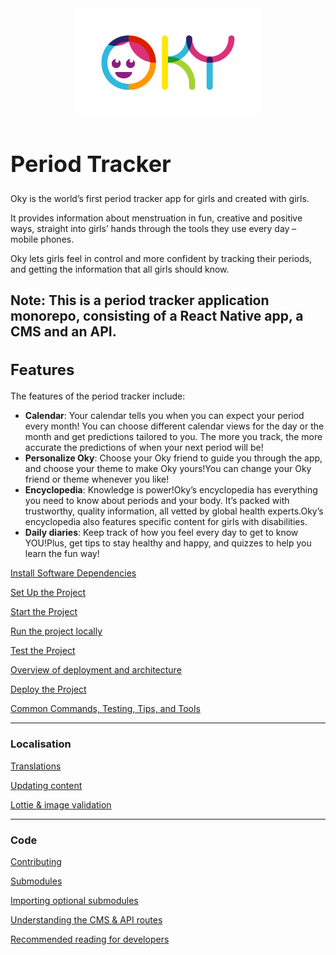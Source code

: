 
<div align="center">
   <img src="oky-primary-logo-rgb.png" alt="Oky app logo" width="300"/>
</div>

<div align= "center;">
  <h1 style="font-size: 36px;">Period Tracker</h1>
</div>   

Oky is the world’s first period tracker app for girls and created with girls.

It provides information about menstruation in fun, creative and positive ways, straight into girls’ hands through the tools they use every day – mobile phones.

Oky lets girls feel in control and more confident by tracking their periods, and getting the information that all girls should know.<br>

**Note:** This is a period tracker application monorepo, consisting of a React Native app, a CMS and an API.
- 
<h2 style="font-size: 24px;">Features</h2>
The features of the period tracker include: <br>

<ul>
  <li><strong>Calendar</strong>: Your calendar tells you when you can expect your period every month! You can choose different calendar views for the day or the month and get predictions tailored to you. The more you track, the more accurate the predictions of when your next period will be!
</li>
<li><strong>Personalize Oky</strong>: Choose your Oky friend to guide you through the app, and choose your theme to make Oky yours!You can change your Oky friend or theme whenever you like!
</li>
  <li><strong>Encyclopedia</strong>: Knowledge is power!Oky’s encyclopedia has everything you need to know about periods and your body. It’s packed with trustworthy, quality information, all vetted by global health experts.Oky’s encyclopedia also features specific content for girls with disabilities.
</li>
  <li><strong>Daily diaries</strong>: Keep track of how you feel every day to get to know YOU!Plus, get tips to stay healthy and happy, and quizzes to help you learn the fun way!
</li>
  </ul>

[Install Software Dependencies](./docs/dependencies/index.md)

[Set Up the Project](./docs/setup.md)

[Start the Project](./docs/start_project.md)

[Run the project locally](./docs/run_project.md)

[Test the Project](./docs/tests.md)

[Overview of deployment and architecture](./docs/deployment/deployment_overview.md)

[Deploy the Project](./docs/deployment/deployment.md)

[Common Commands, Testing, Tips, and Tools](./docs/misc.md)

---

### Localisation

[Translations](./docs/localisation/translations.md)

[Updating content](./docs/localisation/updating_content.md)

[Lottie & image validation](./docs/localisation/asset_validation.md)

---

### Code

[Contributing](./CONTRIBUTING.md)

[Submodules](./docs/modules.md)

[Importing optional submodules](./docs/code/optional_submodules.md)

[Understanding the CMS & API routes](./docs/code/routes.md)

[Recommended reading for developers](./docs/code/recommended_reading.md)


